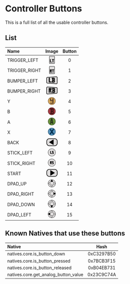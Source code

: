# Controller Buttons

This is a full list of all the usable controller buttons.

## List
| Name | Image | Button |
| :----------- | :------: | :------: |
| TRIGGER_LEFT | ![LTRIGGER](../../assets/xbox_button_icons/B32aDhG.png) | 0 |
| TRIGGER_RIGHT | ![RTRIGGER](../../assets/xbox_button_icons/8fBZX5u.png) | 1 |
| BUMPER_LEFT | ![LB](../../assets/xbox_button_icons/cTjruGm.png) | 2 |
| BUMPER_RIGHT | ![RB](../../assets/xbox_button_icons/N6tGiDZ.png) | 3 |
| Y | ![Y](../../assets/xbox_button_icons/ymqhroT.png) | 4 |
| B | ![B](../../assets/xbox_button_icons/9qlEa0H.png) | 5 |
| A | ![A](../../assets/xbox_button_icons/0MgNhZs.png) | 6 |
| X | ![X](../../assets/xbox_button_icons/jMHzSOK.png) | 7 |
| BACK | ![BACK BUTTON](../../assets/xbox_button_icons/K8MY7XX.png) | 8 |
| STICK_LEFT | ![LSTICK](../../assets/xbox_button_icons/Tyv59XP.png) | 9 |
| STICK_RIGHT | ![RSTICK](../../assets/xbox_button_icons/y6XAou1.png) | 10 |
| START | ![START](../../assets/xbox_button_icons/9wTmr5n.png) | 11 |
| DPAD_UP | ![DPAD UP](../../assets/xbox_button_icons/g8GVkR6.png) | 12 |
| DPAD_RIGHT | ![DPAD RIGHT](../../assets/xbox_button_icons/EPioFjm.png) | 13 |
| DPAD_DOWN | ![DPAD DOWN](../../assets/xbox_button_icons/Zk4k6Jy.png) | 14 |
| DPAD_LEFT | ![DPAD LEFT](../../assets/xbox_button_icons/8KEeiDT.png) | 15 |

## Known Natives that use these buttons

| Native | Hash |
| :------------ | :------------: |
| natives.core.is_button_down | 0xC3297B50 |
| natives.core.is_button_pressed | 0x7BCB3F15 |
| natives.core.is_button_released | 0xB04EB731 |
| natives.core.get_analog_button_value | 0x23C9C74A |
